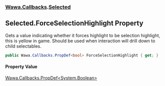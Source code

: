 ### [Wawa.Callbacks](Wawa.Callbacks.md 'Wawa.Callbacks').[Selected](Selected.md 'Wawa.Callbacks.Selected')

## Selected.ForceSelectionHighlight Property

Gets a value indicating whether it forces highlight to be selection highlight,  
this is yellow in game. Should be used when interaction will drill down to child selectables.

```csharp
public Wawa.Callbacks.PropDef<bool> ForceSelectionHighlight { get; }
```

#### Property Value
[Wawa.Callbacks.PropDef&lt;](PropDef{T}.md 'Wawa.Callbacks.PropDef<T>')[System.Boolean](https://docs.microsoft.com/en-us/dotnet/api/System.Boolean 'System.Boolean')[&gt;](PropDef{T}.md 'Wawa.Callbacks.PropDef<T>')